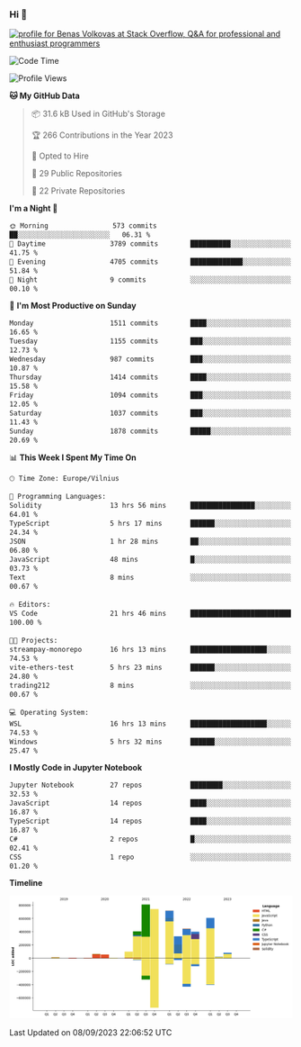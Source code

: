 ### Hi 👋
<a href="https://stackoverflow.com/users/14954249/benas-volkovas"><img src="https://stackoverflow.com/users/flair/14954249.png?theme=dark" width="208" height="58" alt="profile for Benas Volkovas at Stack Overflow, Q&amp;A for professional and enthusiast programmers" title="profile for Benas Volkovas at Stack Overflow, Q&amp;A for professional and enthusiast programmers"></a>

<!--START_SECTION:waka-->
![Code Time](http://img.shields.io/badge/Code%20Time-1%2C568%20hrs%208%20mins-blue)

![Profile Views](http://img.shields.io/badge/Profile%20Views-0-blue)

**🐱 My GitHub Data** 

> 📦 31.6 kB Used in GitHub's Storage 
 > 
> 🏆 266 Contributions in the Year 2023
 > 
> 💼 Opted to Hire
 > 
> 📜 29 Public Repositories 
 > 
> 🔑 22 Private Repositories 
 > 
**I'm a Night 🦉** 

```text
🌞 Morning                573 commits         ██░░░░░░░░░░░░░░░░░░░░░░░   06.31 % 
🌆 Daytime                3789 commits        ██████████░░░░░░░░░░░░░░░   41.75 % 
🌃 Evening                4705 commits        █████████████░░░░░░░░░░░░   51.84 % 
🌙 Night                  9 commits           ░░░░░░░░░░░░░░░░░░░░░░░░░   00.10 % 
```
📅 **I'm Most Productive on Sunday** 

```text
Monday                   1511 commits        ████░░░░░░░░░░░░░░░░░░░░░   16.65 % 
Tuesday                  1155 commits        ███░░░░░░░░░░░░░░░░░░░░░░   12.73 % 
Wednesday                987 commits         ███░░░░░░░░░░░░░░░░░░░░░░   10.87 % 
Thursday                 1414 commits        ████░░░░░░░░░░░░░░░░░░░░░   15.58 % 
Friday                   1094 commits        ███░░░░░░░░░░░░░░░░░░░░░░   12.05 % 
Saturday                 1037 commits        ███░░░░░░░░░░░░░░░░░░░░░░   11.43 % 
Sunday                   1878 commits        █████░░░░░░░░░░░░░░░░░░░░   20.69 % 
```


📊 **This Week I Spent My Time On** 

```text
🕑︎ Time Zone: Europe/Vilnius

💬 Programming Languages: 
Solidity                 13 hrs 56 mins      ████████████████░░░░░░░░░   64.01 % 
TypeScript               5 hrs 17 mins       ██████░░░░░░░░░░░░░░░░░░░   24.34 % 
JSON                     1 hr 28 mins        ██░░░░░░░░░░░░░░░░░░░░░░░   06.80 % 
JavaScript               48 mins             █░░░░░░░░░░░░░░░░░░░░░░░░   03.73 % 
Text                     8 mins              ░░░░░░░░░░░░░░░░░░░░░░░░░   00.67 % 

🔥 Editors: 
VS Code                  21 hrs 46 mins      █████████████████████████   100.00 % 

🐱‍💻 Projects: 
streampay-monorepo       16 hrs 13 mins      ███████████████████░░░░░░   74.53 % 
vite-ethers-test         5 hrs 23 mins       ██████░░░░░░░░░░░░░░░░░░░   24.80 % 
trading212               8 mins              ░░░░░░░░░░░░░░░░░░░░░░░░░   00.67 % 

💻 Operating System: 
WSL                      16 hrs 13 mins      ███████████████████░░░░░░   74.53 % 
Windows                  5 hrs 32 mins       ██████░░░░░░░░░░░░░░░░░░░   25.47 % 
```

**I Mostly Code in Jupyter Notebook** 

```text
Jupyter Notebook         27 repos            ████████░░░░░░░░░░░░░░░░░   32.53 % 
JavaScript               14 repos            ████░░░░░░░░░░░░░░░░░░░░░   16.87 % 
TypeScript               14 repos            ████░░░░░░░░░░░░░░░░░░░░░   16.87 % 
C#                       2 repos             █░░░░░░░░░░░░░░░░░░░░░░░░   02.41 % 
CSS                      1 repo              ░░░░░░░░░░░░░░░░░░░░░░░░░   01.20 % 
```



**Timeline**

![Lines of Code chart](https://raw.githubusercontent.com/BenasVolkovas/BenasVolkovas/main/assets/bar_graph.png)


 Last Updated on 08/09/2023 22:06:52 UTC
<!--END_SECTION:waka-->
